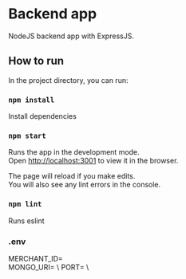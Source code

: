 # Backend app 

NodeJS backend app with ExpressJS.

## How to run

In the project directory, you can run:

### `npm install`

Install dependencies

### `npm start`

Runs the app in the development mode.\
Open [http://localhost:3001](http://localhost:3001) to view it in the browser.

The page will reload if you make edits.\
You will also see any lint errors in the console.

### `npm lint`

Runs eslint


### .env

MERCHANT_ID= \
MONGO_URI= \ 
PORT= \

